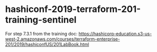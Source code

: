 # hashiconf-2019-terraform-201-training-sentinel

For step 7.3.1 from the training doc: https://hashicorp-education.s3-us-west-2.amazonaws.com/courses/terraform-enterprise-201/2019/hashiconfUS/201LabBook.html

